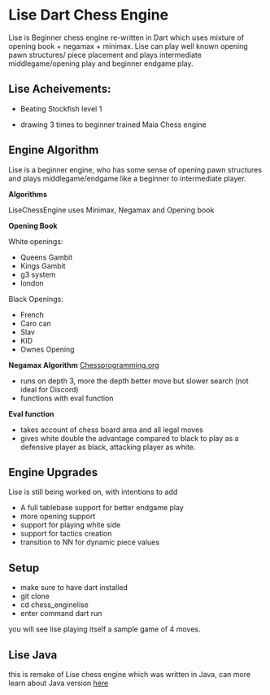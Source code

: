# Lise Dart Chess Engine

Lise is Beginner chess engine re-written in Dart which uses mixture of opening book + negamax + minimax.
Lise can play well known opening pawn structures/ piece placement and plays intermediate middlegame/opening play and beginner endgame play.

## Lise Acheivements:

- Beating Stockfish level 1

- drawing 3 times to beginner trained Maia Chess engine

## Engine Algorithm

Lise is a beginner engine, who has some sense of opening pawn structures and plays middlegame/endgame
like a beginner to intermediate player.

**Algorithms**

LiseChessEngine uses Minimax, Negamax and Opening book

**Opening Book**

White openings:

- Queens Gambit
- Kings Gambit
- g3 system
- london

Black Openings:

- French
- Caro can
- Slav
- KID
- Ownes Opening

**Negamax Algorithm**
[Chessprogramming.org](https://www.chessprogramming.org/Negamax)

- runs on depth 3, more the depth better move but slower search (not ideal for Discord)
- functions with eval function

**Eval function**

- takes account of chess board area and all legal moves
- gives white double the advantage compared to black to play as a defensive player as black, attacking player as white.

## Engine Upgrades

Lise is still being worked on, with intentions to add

- A full tablebase support for better endgame play
- more opening support
- support for playing white side
- support for tactics creation
- transition to NN for dynamic piece values

## Setup

- make sure to have dart installed
- git clone
- cd chess_enginelise
- enter command dart run

you will see lise playing itself a sample game of 4 moves.

## Lise Java

this is remake of Lise chess engine which was written in Java, can more learn about Java version [here](https://github.com/jalpp/LiseChessEngine)
